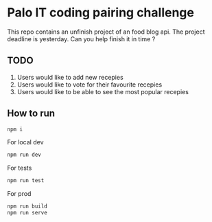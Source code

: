 # Palo IT coding pairing challenge

This repo contains an unfinish project of an food blog api. The project deadline is yesterday. Can you help finish it in time ?

## TODO

1. Users would like to add new recepies
2. Users would like to vote for their favourite recepies
3. Users would like to be able to see the most popular recepies

## How to run

```bash
npm i
```

For local dev

```bash
npm run dev
```

For tests

```bash
npm run test
```

For prod

```bash
npm run build
npm run serve
```

